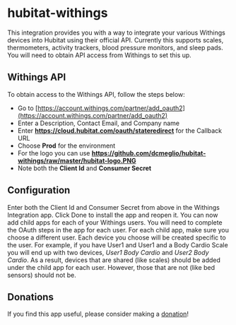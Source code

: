 # hubitat-withings
This integration provides you with a way to integrate your various Withings devices into Hubitat using their official API. Currently this supports scales, thermometers, activity trackers, blood pressure monitors, and sleep pads. You will need to obtain API access from Withings to set this up.

## Withings API
To obtain access to the Withings API, follow the steps below:
* Go to [https://account.withings.com/partner/add_oauth2](https://account.withings.com/partner/add_oauth2)
* Enter a Description, Contact Email, and Company name
* Enter **https://cloud.hubitat.com/oauth/stateredirect** for the Callback URL
* Choose **Prod** for the environment
* For the logo you can use **https://github.com/dcmeglio/hubitat-withings/raw/master/hubitat-logo.PNG**
* Note both the **Client Id** and **Consumer Secret**

## Configuration
Enter both the Client Id and Consumer Secret from above in the Withings Integration app. Click Done to install the app and reopen it. You can now add child apps for each of your Withings users. You will need to complete the OAuth steps in the app for each user. For each child app, make sure you choose a different user. Each device you choose will be created specific to the user. For example, if you have User1 and User1 and a Body Cardio Scale you will end up with two devices, *User1 Body Cardio* and *User2 Body Cardio*. As a result, devices that are shared (like scales) should be added under the child app for each user. However, those that are not (like bed sensors) should not be.

## Donations
If you find this app useful, please consider making a [donation](https://www.paypal.com/cgi-bin/webscr?cmd=_s-xclick&hosted_button_id=7LBRPJRLJSDDN&source=url)! 